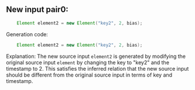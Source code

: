 ## New input pair0:
```java
    Element element2 = new Element("key2", 2, bias);
```
Generation code:
```java
    Element element2 = new Element("key2", 2, bias);
```
Explanation: The new source input `element2` is generated by modifying the original source input `element` by changing the key to "key2" and the timestamp to 2. This satisfies the inferred relation that the new source input should be different from the original source input in terms of key and timestamp.
